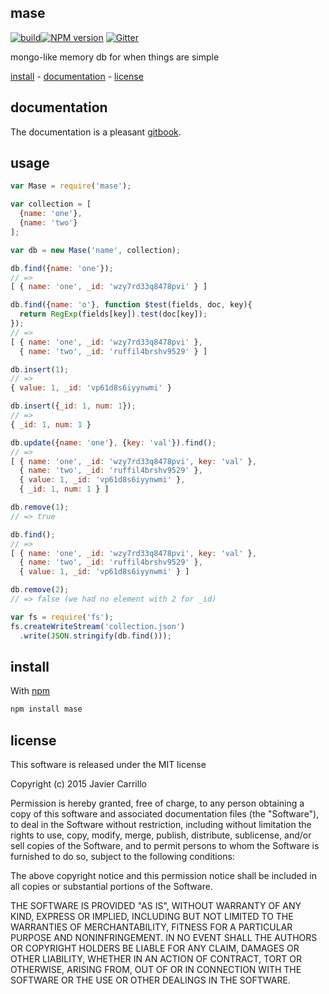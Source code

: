 ## mase
[![build][b-build]][x-travis][![NPM version][b-version]][p-mase] [![Gitter][b-gitter]][x-gitter]

mongo-like memory db for when things are simple

[install](#install) -
[documentation][gh-pages] -
[license](#license)

## documentation

The documentation is a pleasant [gitbook][gh-pages].

## usage

```js
var Mase = require('mase');

var collection = [
  {name: 'one'},
  {name: 'two'}
];

var db = new Mase('name', collection);

db.find({name: 'one'});
// =>
[ { name: 'one', _id: 'wzy7rd33q8478pvi' } ]

db.find({name: 'o'}, function $test(fields, doc, key){
  return RegExp(fields[key]).test(doc[key]);
});
// =>
[ { name: 'one', _id: 'wzy7rd33q8478pvi' },
  { name: 'two', _id: 'ruffil4brshv9529' } ]

db.insert(1);
// =>
{ value: 1, _id: 'vp61d8s6iyynwmi' }

db.insert({_id: 1, num: 1});
// =>
{ _id: 1, num: 1 }

db.update({name: 'one'}, {key: 'val'}).find();
// =>
[ { name: 'one', _id: 'wzy7rd33q8478pvi', key: 'val' },
  { name: 'two', _id: 'ruffil4brshv9529' },
  { value: 1, _id: 'vp61d8s6iyynwmi' },
  { _id: 1, num: 1 } ]

db.remove(1);
// => true

db.find();
// =>
[ { name: 'one', _id: 'wzy7rd33q8478pvi', key: 'val' },
  { name: 'two', _id: 'ruffil4brshv9529' },
  { value: 1, _id: 'vp61d8s6iyynwmi' } ]

db.remove(2);
// => false (we had no element with 2 for _id)

var fs = require('fs');
fs.createWriteStream('collection.json')
  .write(JSON.stringify(db.find()));
```

## install

With [npm][x-npm]

```sh
npm install mase
```

## license

This software is released under the MIT license

Copyright (c) 2015 Javier Carrillo

Permission is hereby granted, free of charge, to any person obtaining a copy
of this software and associated documentation files (the "Software"), to deal
in the Software without restriction, including without limitation the rights
to use, copy, modify, merge, publish, distribute, sublicense, and/or sell
copies of the Software, and to permit persons to whom the Software is
furnished to do so, subject to the following conditions:

The above copyright notice and this permission notice shall be included in
all copies or substantial portions of the Software.

THE SOFTWARE IS PROVIDED "AS IS", WITHOUT WARRANTY OF ANY KIND, EXPRESS OR
IMPLIED, INCLUDING BUT NOT LIMITED TO THE WARRANTIES OF MERCHANTABILITY,
FITNESS FOR A PARTICULAR PURPOSE AND NONINFRINGEMENT. IN NO EVENT SHALL THE
AUTHORS OR COPYRIGHT HOLDERS BE LIABLE FOR ANY CLAIM, DAMAGES OR OTHER
LIABILITY, WHETHER IN AN ACTION OF CONTRACT, TORT OR OTHERWISE, ARISING FROM,
OUT OF OR IN CONNECTION WITH THE SOFTWARE OR THE USE OR OTHER DEALINGS IN
THE SOFTWARE.

<!-- links
  b-: is for badges
  p-: is for package
  t-: is for doc's toc
  x-: is for just a link
-->

[x-npm]: https://www.npmjs.org
[p-mase]: https://npmjs.com/mase

[gh-pages]: https://stringparser.github.io/mase
[x-gitter]: https://gitter.im/stringparser/mase
[x-travis]: https://travis-ci.org/stringparser/mase/builds
[x-license]: http://opensource.org/licenses/MIT
[x-new-issue]: https://github.com/stringparser/mase/issues/new

[b-build]: http://img.shields.io/travis/stringparser/mase/master.svg?style=flat-square
[b-gitter]: https://badges.gitter.im/Join%20Chat.svg
[b-version]: http://img.shields.io/npm/v/mase.svg?style=flat-square
[b-license]: http://img.shields.io/npm/l/mase.svg?style=flat-square

